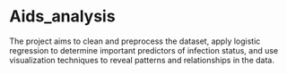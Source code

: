 # Aids_analysis
The project aims to clean and preprocess the dataset, apply logistic regression to determine important predictors of infection status, and use visualization techniques to reveal patterns and relationships in the data.
